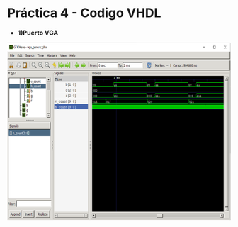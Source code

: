 # Práctica 4 - Codigo VHDL

- **1)Puerto VGA** 
<p align="center">
  <img src="https://github.com/EdisonAltamirano/Advanced-Digital-Systems-Laboratory/blob/master/Puerto%20VGA/docs/PuertoVGA.png" width="550" height="400" align="center"/>
</p>

